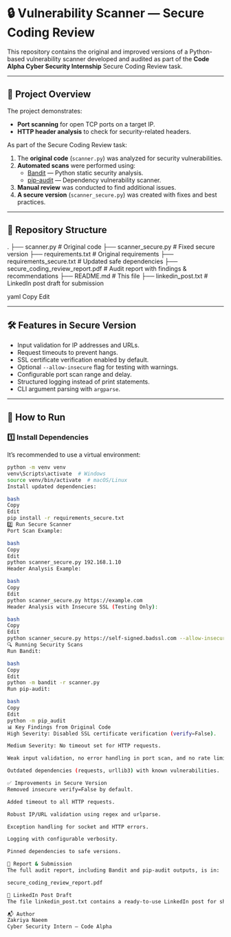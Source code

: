# 🔒 Vulnerability Scanner — Secure Coding Review

This repository contains the original and improved versions of a Python-based vulnerability scanner developed and audited as part of the **Code Alpha Cyber Security Internship** Secure Coding Review task.

---

## 📌 Project Overview
The project demonstrates:
- **Port scanning** for open TCP ports on a target IP.
- **HTTP header analysis** to check for security-related headers.

As part of the Secure Coding Review task:
1. The **original code** (`scanner.py`) was analyzed for security vulnerabilities.
2. **Automated scans** were performed using:
   - [Bandit](https://bandit.readthedocs.io/) — Python static security analysis.
   - [pip-audit](https://pypi.org/project/pip-audit/) — Dependency vulnerability scanner.
3. **Manual review** was conducted to find additional issues.
4. **A secure version** (`scanner_secure.py`) was created with fixes and best practices.

---

## 📂 Repository Structure
.
├── scanner.py # Original code
├── scanner_secure.py # Fixed secure version
├── requirements.txt # Original requirements
├── requirements_secure.txt # Updated safe dependencies
├── secure_coding_review_report.pdf # Audit report with findings & recommendations
├── README.md # This file
├── linkedin_post.txt # LinkedIn post draft for submission

yaml
Copy
Edit

---

## 🛠 Features in Secure Version
- Input validation for IP addresses and URLs.
- Request timeouts to prevent hangs.
- SSL certificate verification enabled by default.
- Optional `--allow-insecure` flag for testing with warnings.
- Configurable port scan range and delay.
- Structured logging instead of print statements.
- CLI argument parsing with `argparse`.

---

## 🚀 How to Run

### 1️⃣ Install Dependencies
It’s recommended to use a virtual environment:
```bash
python -m venv venv
venv\Scripts\activate  # Windows
source venv/bin/activate  # macOS/Linux
Install updated dependencies:

bash
Copy
Edit
pip install -r requirements_secure.txt
2️⃣ Run Secure Scanner
Port Scan Example:

bash
Copy
Edit
python scanner_secure.py 192.168.1.10
Header Analysis Example:

bash
Copy
Edit
python scanner_secure.py https://example.com
Header Analysis with Insecure SSL (Testing Only):

bash
Copy
Edit
python scanner_secure.py https://self-signed.badssl.com --allow-insecure
🔍 Running Security Scans
Run Bandit:

bash
Copy
Edit
python -m bandit -r scanner.py
Run pip-audit:

bash
Copy
Edit
python -m pip_audit
📊 Key Findings from Original Code
High Severity: Disabled SSL certificate verification (verify=False).

Medium Severity: No timeout set for HTTP requests.

Weak input validation, no error handling in port scan, and no rate limiting.

Outdated dependencies (requests, urllib3) with known vulnerabilities.

✅ Improvements in Secure Version
Removed insecure verify=False by default.

Added timeout to all HTTP requests.

Robust IP/URL validation using regex and urlparse.

Exception handling for socket and HTTP errors.

Logging with configurable verbosity.

Pinned dependencies to safe versions.

📄 Report & Submission
The full audit report, including Bandit and pip-audit outputs, is in:

secure_coding_review_report.pdf

🔗 LinkedIn Post Draft
The file linkedin_post.txt contains a ready-to-use LinkedIn post for sharing this project and tagging @CodeAlpha.

📬 Author
Zakriya Naeem
Cyber Security Intern — Code Alpha
